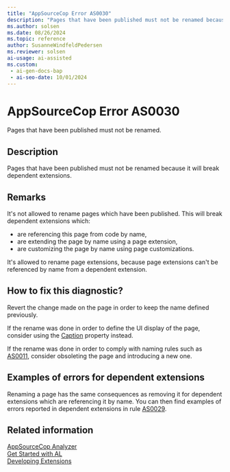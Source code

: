 ```yaml
---
title: "AppSourceCop Error AS0030"
description: "Pages that have been published must not be renamed because it will break dependent extensions."
ms.author: solsen
ms.date: 08/26/2024
ms.topic: reference
author: SusanneWindfeldPedersen
ms.reviewer: solsen
ai-usage: ai-assisted
ms.custom:
 - ai-gen-docs-bap
 - ai-seo-date: 10/01/2024
---
```

[//]: # (START>DO_NOT_EDIT)
[//]: # (IMPORTANT:Do not edit any of the content between here and the END>DO_NOT_EDIT.)
[//]: # (Any modifications should be made in the .xml files in the ModernDev repo.)
# AppSourceCop Error AS0030
Pages that have been published must not be renamed.

## Description
Pages that have been published must not be renamed because it will break dependent extensions.

[//]: # (IMPORTANT: END>DO_NOT_EDIT)

## Remarks

It's not allowed to rename pages which have been published. This will break dependent extensions which:

- are referencing this page from code by name,
- are extending the page by name using a page extension,
- are customizing the page by name using page customizations.

It's allowed to rename page extensions, because page extensions can't be referenced by name from a dependent extension.

## How to fix this diagnostic?

Revert the change made on the page in order to keep the name defined previously. 

If the rename was done in order to define the UI display of the page, consider using the [Caption](../properties/devenv-caption-property.md) property instead.

If the rename was done in order to comply with naming rules such as [AS0011](appsourcecop-as0011.md), consider obsoleting the page and introducing a new one.

## Examples of errors for dependent extensions

Renaming a page has the same consequences as removing it for dependent extensions which are referencing it by name. You can then find examples of errors reported in dependent extensions in rule [AS0029](appsourcecop-as0029.md).

## Related information  
[AppSourceCop Analyzer](appsourcecop.md)  
[Get Started with AL](../devenv-get-started.md)  
[Developing Extensions](../devenv-dev-overview.md)  
